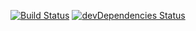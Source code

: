 [![Build Status](https://travis-ci.org/alanev/starter.svg?branch=master)](https://travis-ci.org/alanev/starter)
[![devDependencies Status](https://david-dm.org/alanev/starter/dev-status.svg)](https://david-dm.org/alanev/starter?type=dev)
